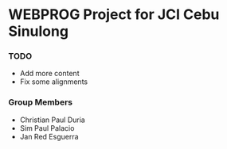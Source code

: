 # WEBPROG Project for JCI Cebu Sinulong

### TODO

+ Add more content
+ Fix some alignments
    
### Group Members
    
+ Christian Paul Duria 
+ Sim Paul Palacio
+ Jan Red Esguerra
